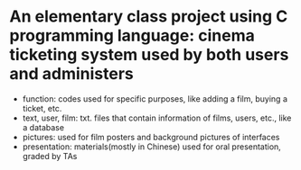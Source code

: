 # An elementary class project using C programming language: cinema ticketing system used by both users and administers

* function: codes used for specific purposes, like adding a film, buying a ticket, etc.
* text, user, film: txt. files that contain information of films, users, etc., like a database
* pictures: used for film posters and background pictures of interfaces
* presentation: materials(mostly in Chinese) used for oral presentation, graded by TAs
